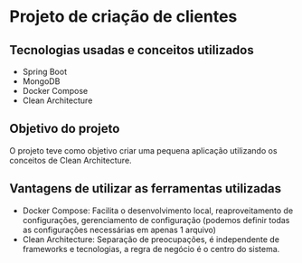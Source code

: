 # Projeto de criação de clientes 

## Tecnologias usadas e conceitos utilizados 
- Spring Boot 
- MongoDB 
- Docker Compose 
- Clean Architecture 

## Objetivo do projeto 
O projeto teve como objetivo criar uma pequena aplicação utilizando os conceitos de Clean Architecture. 

## Vantagens de utilizar as ferramentas utilizadas
- Docker Compose: Facilita o desenvolvimento local, reaproveitamento de configurações, gerenciamento de configuração (podemos definir todas as configurações necessárias em apenas 1 arquivo)  
- Clean Architecture: Separação de preocupações, é independente de frameworks e tecnologias, a regra de negócio é o centro do sistema. 